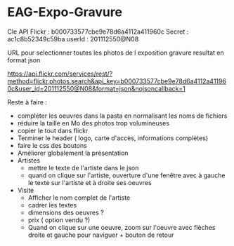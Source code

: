 # EAG-Expo-Gravure
Cle API Flickr : b000733577cbe9e78d6a4112a411960c
Secret : ac1c8b52349c59ba
userId : 201112550@N08


URL pour selectionner toutes les photos de l exposition gravure resultat en format json

https://api.flickr.com/services/rest/?method=flickr.photos.search&api_key=b000733577cbe9e78d6a4112a411960c&user_id=201112550@N08&format=json&nojsoncallback=1

Reste à faire :
- compléter les oeuvres dans la pasta en normalisant les noms de fichiers
- réduire la taille en Mo des photos trop volumineuses
- copier le tout dans flickr
- Terminer le header ( logo, carte d'accès, informations complètes)
- faire le css des boutons
- Améliorer globalement la présentation
- Artistes
    - mettre le texte de l'artiste dans le json
    - quand on clique sur l'artiste, ouverture d'une fenêtre avec à gauche le texte sur l'artiste et à droite ses oeuvres
- Visite
    - Afficher le nom complet de l'artiste
    - cadrer les textes
    - dimensions des oeuvres ?
    - prix ( option vendu ?)
    - Quand on clique sur une oeuvre, zoom sur l'oeuvre avec flèches droite et gauche pour naviguer + bouton de retour


